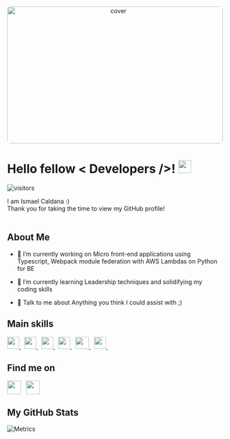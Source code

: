 <div align="center">
<img width="100%"  src="https://img.freepik.com/free-vector/watercolor-autumn-landscape_52683-76386.jpg?w=900&t=st=1659616739~exp=1659617339~hmac=6c678ecb67cfd8c6d32e9dc3278016e693856017386113a8fadb8ad8b4574f04" alt="cover" style="width:100%; height:320px; background-position:center; border-radius:2%"/>
</div>

<h1> Hello fellow < Developers />! <img src ="https://raw.githubusercontent.com/rahulbanerjee26/githubProfileReadmeGenerator/main/gifs/wave.gif" width =30px height='30px'> </h1>
<p align='center'>

![visitors](https://visitor-badge.glitch.me/badge?page_id=icaldana-daitan.icaldana-daitan)

</p>
<div size='20px'> I am Ismael Caldana :) </div>
<div size='20px'>Thank you for taking the time to view my GitHub profile! </div>
<br>
<h2> About Me </h2>


- 🔭 I’m currently working on Micro front-end applications using Typescript, Webpack module federation with AWS Lambdas on Python for BE

- 🌱 I’m currently learning Leadership techniques and solidifying my coding skills 

- 💬 Talk to me about Anything you think I could assist with ;) 

<h2> Main skills </h2>
<a href= https://github.com/icaldana-daitan?tab=repositories&q=&type=&language=reactjs&sort= > <img width ='28px' height='28px' src ='https://raw.githubusercontent.com/rahulbanerjee26/githubAboutMeGenerator/main/icons/reactjs.svg'> </a> &nbsp
<a href= https://github.com/icaldana-daitan?tab=repositories&q=&type=&language=javascript&sort= > <img width ='28px' height='28px' src ='https://raw.githubusercontent.com/rahulbanerjee26/githubAboutMeGenerator/main/icons/javascript.svg'> </a> &nbsp
<a href= https://github.com/icaldana-daitan?tab=repositories&q=&type=&language=typescript&sort= > <img width ='28px' height='28px' src ='https://raw.githubusercontent.com/rahulbanerjee26/githubAboutMeGenerator/main/icons/typescript.svg'> </a> &nbsp
<a href= https://github.com/icaldana-daitan?tab=repositories&q=&type=&language=aws&sort= > <img width ='28px' height='28px' src ='https://raw.githubusercontent.com/rahulbanerjee26/githubAboutMeGenerator/main/icons/aws.svg'> </a> &nbsp
<a href= https://github.com/icaldana-daitan?tab=repositories&q=&type=&language=python&sort= > <img width ='32px' height='28px' src ='https://raw.githubusercontent.com/rahulbanerjee26/githubAboutMeGenerator/main/icons/python.svg'> </a> &nbsp
<a href= https://github.com/icaldana-daitan?tab=repositories&q=&type=&language=cypress&sort= > <img width ='28px' height='28px' src ='https://raw.githubusercontent.com/rahulbanerjee26/githubAboutMeGenerator/main/icons/cypress.svg'> </a> &nbsp

<br>
<h2> Find me on </h2>
<a href = 'https://www.linkedin.com/in/ismael-caldana'> <img width = '32px' align= 'center' src="https://raw.githubusercontent.com/rahulbanerjee26/githubAboutMeGenerator/main/icons/linked-in-alt.svg"/></a>  &nbsp
<a href = 'https://www.github.com/icaldana-daitan'> <img width = '32px' align= 'center' src="https://raw.githubusercontent.com/rahulbanerjee26/githubAboutMeGenerator/main/icons/github.svg"/></a> 

<br>
<h2> My GitHub Stats </h2>

![Metrics](https://metrics.lecoq.io/icaldana-daitan?template=terminal&base.header=0&base.activity=0&base.repositories=0&base.metadata=0&languages=1&languages.limit=8&languages.colors=github&languages.threshold=0%25&config.timezone=America%2FToronto)

